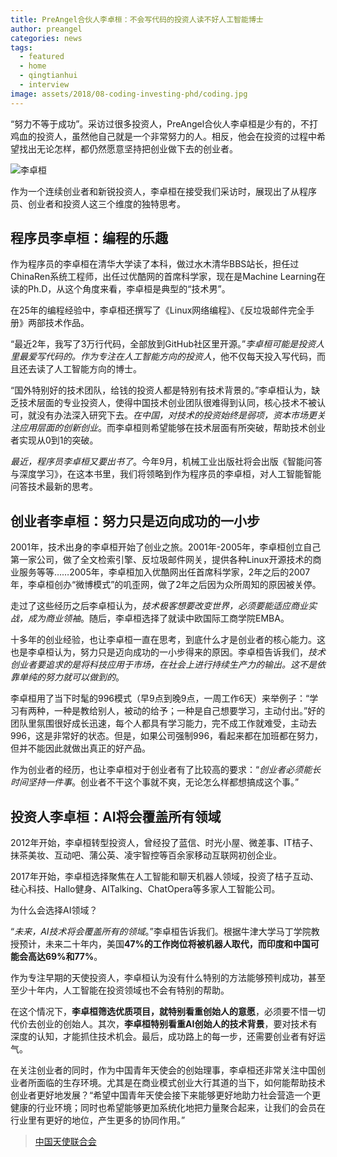 ```yaml
---
title: PreAngel合伙人李卓桓：不会写代码的投资人读不好人工智能博士
author: preangel
categories: news
tags:
  - featured
  - home
  - qingtianhui
  - interview
image: assets/2018/08-coding-investing-phd/coding.jpg
---
```


“努力不等于成功”。采访过很多投资人，PreAngel合伙人李卓桓是少有的，不打鸡血的投资人，虽然他自己就是一个非常努力的人。相反，他会在投资的过程中希望找出无论怎样，都仍然愿意坚持把创业做下去的创业者。

![李卓桓](/assets/2018/08-coding-investing-phd/lizhuohuan.jpg)

作为一个连续创业者和新锐投资人，李卓桓在接受我们采访时，展现出了从程序员、创业者和投资人这三个维度的独特思考。

## 程序员李卓桓：编程的乐趣

作为程序员的李卓桓在清华大学读了本科，做过水木清华BBS站长，担任过ChinaRen系统工程师，出任过优酷网的首席科学家，现在是Machine Learning在读的Ph.D，从这个角度来看，李卓桓是典型的“技术男”。

在25年的编程经验中，李卓桓还撰写了《Linux网络编程》、《反垃圾邮件完全手册》两部技术作品。

“最近2年，我写了3万行代码，全部放到GitHub社区里开源。”_李卓桓可能是投资人里最爱写代码的。作为专注在人工智能方向的投资人_，他不仅每天投入写代码，而且还去读了人工智能方向的博士。

“国外特别好的技术团队，给钱的投资人都是特别有技术背景的。”李卓桓认为，缺乏技术层面的专业投资人，使得中国技术创业团队很难得到认同，核心技术不被认可，就没有办法深入研究下去。_在中国，对技术的投资始终是弱项，资本市场更关注应用层面的创新创业_。而李卓桓则希望能够在技术层面有所突破，帮助技术创业者实现从0到1的突破。

_最近，程序员李卓桓又要出书了_。今年9月，机械工业出版社将会出版《智能问答与深度学习》，在这本书里，我们将领略到作为程序员的李卓桓，对人工智能智能问答技术最新的思考。

## 创业者李卓桓：努力只是迈向成功的一小步

2001年，技术出身的李卓桓开始了创业之旅。2001年-2005年，李卓桓创立自己第一家公司，做了全文检索引擎、反垃圾邮件网关，提供各种Linux开源技术的商业服务等等……2005年，李卓桓加入优酷网出任首席科学家，2年之后的2007年，李卓桓创办“微博模式”的叽歪网，做了2年之后因为众所周知的原因被关停。

走过了这些经历之后李卓桓认为，_技术极客想要改变世界，必须要能适应商业实战，成为商业领袖_。随后，李卓桓选择了就读中欧国际工商学院EMBA。

十多年的创业经验，也让李卓桓一直在思考，到底什么才是创业者的核心能力。这也是李卓桓认为，努力只是迈向成功的一小步得来的原因。李卓桓告诉我们，_技术创业者要追求的是将科技应用于市场，在社会上进行持续生产力的输出。这不是依靠单纯的努力就可以做到的_。

李卓桓用了当下时髦的996模式（早9点到晚9点，一周工作6天）来举例子：“学习有两种，一种是教给别人，被动的给予；一种是自己想要学习，主动付出。”好的团队里氛围很好成长迅速，每个人都具有学习能力，完不成工作就难受，主动去996，这是非常好的状态。但是，如果公司强制996，看起来都在加班都在努力，但并不能因此就做出真正的好产品。

作为创业者的经历，也让李卓桓对于创业者有了比较高的要求：“_创业者必须能长时间坚持一件事_。创业者不干这个事就不爽，无论怎么样都想搞成这个事。”

## 投资人李卓桓：AI将会覆盖所有领域

2012年开始，李卓桓转型投资人，曾经投了蓝信、时光小屋、微差事、IT桔子、抹茶美妆、互动吧、蒲公英、凌宇智控等百余家移动互联网初创企业。

2017年开始，李卓桓选择聚焦在人工智能和聊天机器人领域，投资了桔子互动、硅心科技、Hallo健身、AITalking、ChatOpera等多家人工智能公司。

为什么会选择AI领域？

“_未来，AI技术将会覆盖所有的领域_。”李卓桓告诉我们。根据牛津大学马丁学院教授预计，未来二十年内，美国**47%**的工作岗位将被机器人取代，而印度和中国可能会高达**69%**和**77%**。

作为专注早期的天使投资人，李卓桓认为没有什么特别的方法能够预判成功，甚至至少十年内，人工智能在投资领域也不会有特别的帮助。

在这个情况下，**李卓桓筛选优质项目，就特别看重创始人的意愿**，必须要不惜一切代价去创业的创始人。其次，**李卓桓特别看重AI创始人的技术背景**，要对技术有深度的认知，才能抓住技术机会。最后，成功路上的每一步，还需要创业者有好运气。

在关注创业者的同时，作为中国青年天使会的创始理事，李卓桓还非常关注中国创业者所面临的生存环境。尤其是在商业模式创业大行其道的当下，如何能帮助技术创业者更好地发展？“希望中国青年天使会接下来能够更好地助力社会营造一个更健康的行业环境；同时也希望能够更加系统化地把力量聚合起来，让我们的会员在行业里有更好的地位，产生更多的协同作用。”

> [中国天使联合会](http://qingtianhui.com.cn/newsitem/278256566)
